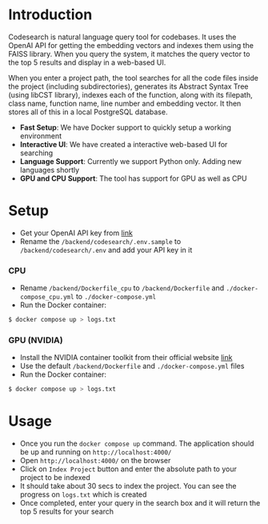 # Introduction
Codesearch is natural language query tool for codebases. It uses the OpenAI API for getting the embedding vectors and indexes them using the FAISS library. When you query the system, it matches the query vector to the top 5 results and display in a web-based UI.

When you enter a project path, the tool searches for all the code files inside the project (including subdirectories), generates its Abstract Syntax Tree (using libCST library), indexes each of the function, along with its filepath, class name, function name, line number and embedding vector. It then stores all of this in a local PostgreSQL database.

- **Fast Setup**: We have Docker support to quickly setup a working environment
- **Interactive UI**: We have created a interactive web-based UI for searching
- **Language Support**: Currently we support Python only. Adding new languages shortly
- **GPU and CPU Support**: The tool has support for GPU as well as CPU

# Setup

- Get your OpenAI API key from [link](https://beta.openai.com/)
- Rename the `/backend/codesearch/.env.sample` to `/backend/codesearch/.env` and add your API key in it

### CPU

- Rename `/backend/Dockerfile_cpu` to `/backend/Dockerfile` and `./docker-compose_cpu.yml` to `./docker-compose.yml`
- Run the Docker container:

```bash
$ docker compose up > logs.txt
```

### GPU (NVIDIA)

- Install the NVIDIA container toolkit from their official website [link](https://nvidia.github.io/nvidia-docker/)
- Use the default `/backend/Dockerfile` and `./docker-compose.yml` files
- Run the Docker container:

```bash
$ docker compose up > logs.txt
```

# Usage

- Once you run the `docker compose up` command. The application should be up and running on `http://localhost:4000/`
- Open `http://localhost:4000/` on the browser
- Click on `Index Project` button and enter the absolute path to your project to be indexed
- It should take about 30 secs to index the project. You can see the progress on `logs.txt` which is created
- Once completed, enter your query in the search box and it will return the top 5 results for your search

